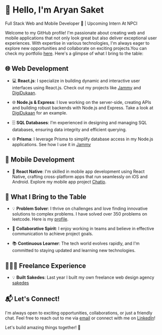 # 👋 Hello, I'm Aryan Saket

Full Stack Web and Mobile Developer 🚀 | Upcoming Intern At NPCI 

Welcome to my GitHub profile! I'm passionate about creating web and mobile applications that not only look great but also deliver exceptional user experiences. With expertise in various technologies, I'm always eager to explore new opportunities and collaborate on exciting projects.You can check my portfolio  [here](https://aryansaket.netlify.app).  Here's a glimpse of what I bring to the table:

## 🌐 Web Development

- 💻 **React.js**: I specialize in building dynamic and interactive user interfaces using React.js. Check out my projects like [Jammy](https://github.com/Aryanr64x/JammyFrontend) and [DigiDukaan]().

- 🌐 **Node.js & Express**: I love working on the server-side, creating APIs and building robust backends with Node.js and Express. Take a look at [DigiDukaan](https://github.com/Aryanr64x/digimart-frontend) for an example.

- 🗄️ **SQL Databases**: I'm experienced in designing and managing SQL databases, ensuring data integrity and efficient querying.

- 🌐 **Prisma**: I leverage Prisma to simplify database access in my Node.js applications. See how I use it in  [Jammy](https://github.com/Aryanr64x/JammyFrontend)

## 📱 Mobile Development

- 📱 **React Native**: I'm skilled in mobile app development using React Native, crafting cross-platform apps that run seamlessly on iOS and Android. Explore my mobile app project [Chatio](https://github.com/Aryanr64x/Chatio-React-Native-Chat-App).

## 🚀 What I Bring to the Table

- 💡 **Problem Solver**: I thrive on challenges and love finding innovative solutions to complex problems. I have solved over 350 problems on leetcode. Here is my [profile](https://leetcode.com/user0727se/). 

- 🤝 **Collaborative Spirit**: I enjoy working in teams and believe in effective communication to achieve project goals.

- 📚 **Continuous Learner**: The tech world evolves rapidly, and I'm committed to staying updated and learning new technologies.

## 🧑🏻‍💻 Freelance Experience

- 💡 **Built Sakedes**: Last year I built my own freelance web design agency [sakedes](https://sakedes.netlify.app/)

## 📬 Let's Connect!

I'm always open to exciting opportunities, collaborations, or just a friendly chat. Feel free to reach out to me via [email](saket.aryanr64x@gmail.com) or connect with me on [LinkedIn](https://www.linkedin.com/in/aryan-saket-a18207223/)!

Let's build amazing things together! 🌟
